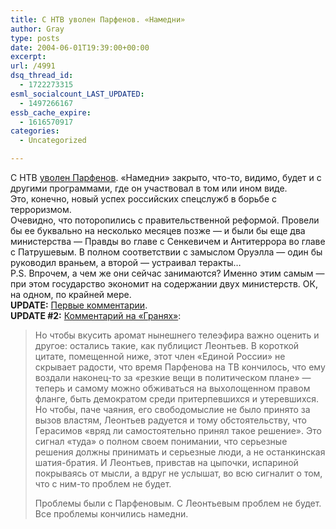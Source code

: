 ```yaml
---
title: С НТВ уволен Парфенов. «Намедни»
author: Gray
type: posts
date: 2004-06-01T19:39:00+00:00
excerpt:
url: /4991
dsq_thread_id:
  - 1722273315
esml_socialcount_LAST_UPDATED:
  - 1497266167
essb_cache_expire:
  - 1616570917
categories:
  - Uncategorized

---
```








С НТВ <a href="http://lenta.ru/most/2004/06/01/parfenov/" target="_blank">уволен Парфенов</a>. &#171;Намедни&#187; закрыто, что-то, видимо, будет и с другими программами, где он участвовал в том или ином виде.  
Это, конечно, новый успех российских спецслужб в борьбе с терроризмом.  
Очевидно, что поторопились с правительственной реформой. Провели бы ее буквально на несколько месяцев позже &#8212; и были бы еще два министерства &#8212; Правды во главе с Сенкевичем и Антитеррора во главе с Патрушевым. В полном соответствии с замыслом Оруэлла &#8212; один бы руководил враньем, а второй &#8212; устраивал теракты&#8230;  
P.S. Впрочем, а чем же они сейчас занимаются? Именно этим самым &#8212; при этом государство экономит на содержании двух министерств. ОК, на одном, по крайней мере.  
**UPDATE:** <a href="http://www.polit.ru/news/2004/06/02/komm.html" target="_blank">Первые комментарии</a>.  
**UPDATE #2:** <a href="http://grani.ru/Politics/Russia/m.71706.html" target="_blank">Комментарий на &#171;Гранях&#187;</a>:

> Но чтобы вкусить аромат нынешнего телеэфира важно оценить и другое: остались такие, как публицист Леонтьев. В короткой цитате, помещенной ниже, этот член &#171;Единой России&#187; не скрывает радости, что время Парфенова на ТВ кончилось, что ему воздали наконец-то за &#171;резкие вещи в политическом плане&#187; &#8212; теперь и самому можно обживаться на выхолощенном правом фланге, быть демократом среди притерпевшихся и утеревшихся. Но чтобы, паче чаяния, его свободомыслие не было принято за вызов властям, Леонтьев радуется и тому обстоятельству, что Герасимов &#171;вряд ли самостоятельно принял такое решение&#187;. Это сигнал &#171;туда&#187; о полном своем понимании, что серьезные решения должны принимать и серьезные люди, а не останкинская шатия-братия. И Леонтьев, привстав на цыпочки, испариной покрываясь от мысли, а вдруг не услышат, во всю сигналит о том, что с ним-то проблем не будет.
> 
> Проблемы были с Парфеновым. С Леонтьевым проблем не будет. Все проблемы кончились намедни.